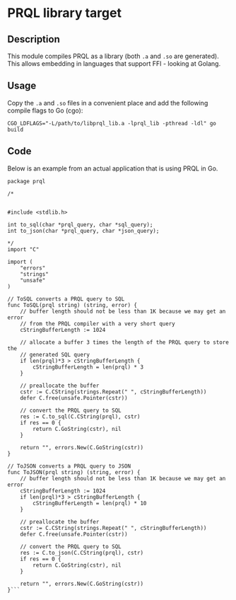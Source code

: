 # PRQL library target

## Description
This module compiles PRQL as a library (both `.a` and `.so` are generated). This allows embedding in languages that support FFI - looking at Golang.

## Usage

Copy the `.a` and `.so` files in a convenient place and add the following compile flags to Go (cgo):

`CGO_LDFLAGS="-L/path/to/libprql_lib.a -lprql_lib -pthread -ldl" go build`

## Code

Below is an example from an actual application that is using PRQL in Go.

```
package prql

/*


#include <stdlib.h>

int to_sql(char *prql_query, char *sql_query);
int to_json(char *prql_query, char *json_query);

*/
import "C"

import (
	"errors"
	"strings"
	"unsafe"
)

// ToSQL converts a PRQL query to SQL
func ToSQL(prql string) (string, error) {
	// buffer length should not be less than 1K because we may get an error
    // from the PRQL compiler with a very short query
	cStringBufferLength := 1024

    // allocate a buffer 3 times the length of the PRQL query to store the 
    // generated SQL query
	if len(prql)*3 > cStringBufferLength {
		cStringBufferLength = len(prql) * 3
	}

	// preallocate the buffer
	cstr := C.CString(strings.Repeat(" ", cStringBufferLength))
	defer C.free(unsafe.Pointer(cstr))

	// convert the PRQL query to SQL
	res := C.to_sql(C.CString(prql), cstr)
	if res == 0 {
		return C.GoString(cstr), nil
	}

	return "", errors.New(C.GoString(cstr))
}

// ToJSON converts a PRQL query to JSON
func ToJSON(prql string) (string, error) {
	// buffer length should not be less than 1K because we may get an error
	cStringBufferLength := 1024
	if len(prql)*3 > cStringBufferLength {
		cStringBufferLength = len(prql) * 10
	}

	// preallocate the buffer
	cstr := C.CString(strings.Repeat(" ", cStringBufferLength))
	defer C.free(unsafe.Pointer(cstr))

	// convert the PRQL query to SQL
	res := C.to_json(C.CString(prql), cstr)
	if res == 0 {
		return C.GoString(cstr), nil
	}

	return "", errors.New(C.GoString(cstr))
}```

